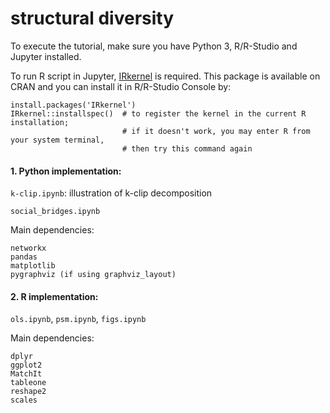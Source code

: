 # structural diversity

To execute the tutorial, make sure you have Python 3, R/R-Studio and Jupyter installed.

To run R script in Jupyter, [IRkernel](https://github.com/IRkernel/IRkernel) is required. This package is available on CRAN and you can install it in R/R-Studio Console by:
```
install.packages('IRkernel')
IRkernel::installspec()  # to register the kernel in the current R installation; 
                         # if it doesn't work, you may enter R from your system terminal,
                         # then try this command again
```

#### 1. Python implementation:
`k-clip.ipynb`: illustration of k-clip decomposition

`social_bridges.ipynb`

Main dependencies:
```
networkx
pandas
matplotlib
pygraphviz (if using graphviz_layout)
```

#### 2. R implementation:
`ols.ipynb`,
`psm.ipynb`,
`figs.ipynb`

Main dependencies:
```
dplyr
ggplot2
MatchIt
tableone
reshape2
scales
```
